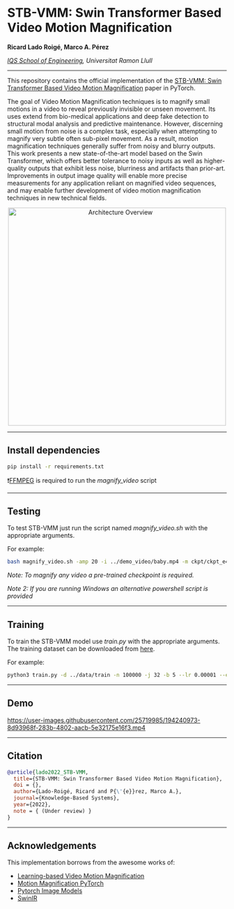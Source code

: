 # STB-VMM: Swin Transformer Based Video Motion Magnification

**Ricard Lado Roigé, Marco A. Pérez**

*[IQS School of Engineering](https://www.iqs.edu/en 'IQS'), Universitat Ramon Llull*

---

This repository contains the official implementation of the [STB-VMM: Swin Transformer Based Video Motion Magnification](https://www.iqs.edu/en 'paper') paper in PyTorch.

The goal of Video Motion Magnification techniques is to magnify small motions in a video to reveal previously invisible or unseen movement. Its uses extend from bio-medical applications and deep fake detection to structural modal analysis and predictive maintenance. However, discerning small motion from noise is a complex task, especially when attempting to magnify very subtle often sub-pixel movement. As a result, motion magnification techniques generally suffer from noisy and blurry outputs. This work presents a new state-of-the-art model based on the Swin Transformer, which offers better tolerance to noisy inputs as well as higher-quality outputs that exhibit less noise, blurriness and artifacts than prior-art. Improvements in output image quality will enable more precise measurements for any application reliant on magnified video sequences, and may enable further development of video motion magnification techniques in new technical fields.

<p style="text-align: center;"><img src="https://user-images.githubusercontent.com/25719985/176877923-ac6c27cd-5b97-4fed-aedd-739d10ef679b.png" alt="Architecture Overview" width="500"/></p>

---
## Install dependencies
```bash
pip install -r requirements.txt
```

❗[FFMPEG](https://ffmpeg.org/ 'ffmpeg-5.1.2') is required to run the *magnify_video* script

---
## Testing
To test STB-VMM just run the script named *magnify_video.sh* with the appropriate arguments. 

For example:

```bash
bash magnify_video.sh -amp 20 -i ../demo_video/baby.mp4 -m ckpt/ckpt_e49.pth.tar -o STB-VMM_demo_x20_static -s ../demo_video/ -f 30
```
*Note: To magnify any video a pre-trained checkpoint is required.*

*Note 2: If you are running Windows an alternative powershell script is provided*

---
## Training
To train the STB-VMM model use *train.py* with the appropriate arguments. The training dataset can be downloaded from [here](https://groups.csail.mit.edu/graphics/deep_motion_mag/data/readme.txt). 

For example:

```bash
python3 train.py -d ../data/train -n 100000 -j 32 -b 5 --lr 0.00001 --epochs 50 #--resume ckpt/ckpt_e01.pth.tar
```

---
## Demo

https://user-images.githubusercontent.com/25719985/194240973-8d93968f-283b-4802-aacb-5e32175e16f3.mp4

---
## Citation
```bibtex
@article{lado2022_STB-VMM,
  title={STB-VMM: Swin Transformer Based Video Motion Magnification},
  doi = {},
  author={Lado-Roigé, Ricard and P{\'{e}}rez, Marco A.},
  journal={Knowledge-Based Systems},
  year={2022},
  note = { (Under review) }
}
```

---
## Acknowledgements

This implementation borrows from the awesome works of:
- [Learning-based Video Motion Magnification](https://github.com/12dmodel/deep_motion_mag 'Tensorflow implementation of Learning-based Video Motion Magnification')
- [Motion Magnification PyTorch](https://github.com/kkjh0723/motion_magnification_pytorch 'Jinhyung')
- [Pytorch Image Models](https://github.com/rwightman/pytorch-image-models 'Ross Wightman')
- [SwinIR](https://github.com/JingyunLiang/SwinIR 'Image Restoration Using Swin Transformer')
